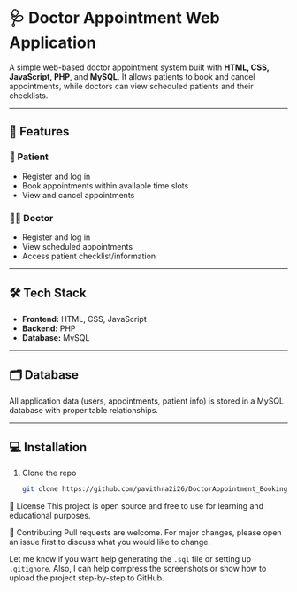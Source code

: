 # 🩺 Doctor Appointment Web Application

A simple web-based doctor appointment system built with **HTML, CSS, JavaScript, PHP**, and **MySQL**. It allows patients to book and cancel appointments, while doctors can view scheduled patients and their checklists.

---

## 🚀 Features

### 👤 Patient
- Register and log in
- Book appointments within available time slots
- View and cancel appointments

### 👨‍⚕️ Doctor
- Register and log in
- View scheduled appointments
- Access patient checklist/information

---

## 🛠️ Tech Stack

- **Frontend:** HTML, CSS, JavaScript  
- **Backend:** PHP  
- **Database:** MySQL

---

## 🗂 Database

All application data (users, appointments, patient info) is stored in a MySQL database with proper table relationships.

---

## 💻 Installation

1. Clone the repo  
   ```bash
   git clone https://github.com/pavithra2i26/DoctorAppointment_Booking.git


📄 License
This project is open source and free to use for learning and educational purposes.

🤝 Contributing
Pull requests are welcome. For major changes, please open an issue first to discuss what you would like to change.


Let me know if you want help generating the `.sql` file or setting up `.gitignore`. Also, I can help compress the screenshots or show how to upload the project step-by-step to GitHub.
